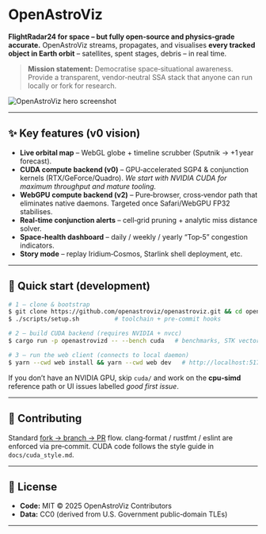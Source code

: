 # OpenAstroViz

**FlightRadar24 for space – but fully open‑source and physics‑grade accurate.**
OpenAstroViz streams, propagates, and visualises **every tracked object in Earth orbit** – satellites, spent stages, debris – in real time.

> **Mission statement:** Democratise space‑situational awareness.  Provide a transparent, vendor‑neutral SSA stack that anyone can run locally or fork for research.

![OpenAstroViz hero screenshot](docs/assets/hero_placeholder.png)

---

## ✨  Key features (v0 vision)

* **Live orbital map** – WebGL globe + timeline scrubber (Sputnik → +1 year forecast).
* **CUDA compute backend (v0)** – GPU‑accelerated SGP4 & conjunction kernels (RTX/GeForce/Quadro).
  *We start with NVIDIA CUDA for maximum throughput and mature tooling.*
* **WebGPU compute backend (v2)** – Pure‑browser, cross‑vendor path that eliminates native daemons.  Targeted once Safari/WebGPU FP32 stabilises.
* **Real‑time conjunction alerts** – cell‑grid pruning + analytic miss distance solver.
* **Space‑health dashboard** – daily / weekly / yearly “Top‑5” congestion indicators.
* **Story mode** – replay Iridium‑Cosmos, Starlink shell deployment, etc.

---

## 🚀 Quick start (development)

```bash
# 1 – clone & bootstrap
$ git clone https://github.com/openastroviz/openastroviz.git && cd openastroviz
$ ./scripts/setup.sh          # toolchain + pre‑commit hooks

# 2 – build CUDA backend (requires NVIDIA + nvcc)
$ cargo run -p openastrovizd -- --bench cuda   # benchmarks, STK vector tests

# 3 – run the web client (connects to local daemon)
$ yarn --cwd web install && yarn --cwd web dev   # http://localhost:5173
```

If you don’t have an NVIDIA GPU, skip `cuda/` and work on the **cpu‑simd** reference path or UI issues labelled *good first issue*.

---

## 🧩 Contributing

Standard [fork → branch → PR](CONTRIBUTING.md) flow.  clang‑format / rustfmt / eslint are enforced via pre‑commit.  CUDA code follows the style guide in `docs/cuda_style.md`.

---

## 📜 License

* **Code:** MIT © 2025 OpenAstroViz Contributors
* **Data:** CC0 (derived from U.S. Government public‑domain TLEs)

---

